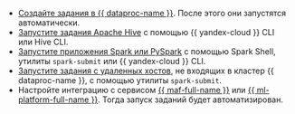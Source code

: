 * [Создайте задания в {{ dataproc-name }}](../../data-proc/operations/jobs.md). После этого они запустятся автоматически.
* [Запустите задания Apache Hive](../../data-proc/tutorials/how-to-use-hive.md) с помощью {{ yandex-cloud }} CLI или Hive CLI.
* [Запустите приложения Spark или PySpark](../../data-proc/tutorials/run-spark-job.md) с помощью Spark Shell, утилиты `spark-submit` или {{ yandex-cloud }} CLI.
* [Запустите задания с удаленных хостов](../../data-proc/tutorials/remote-run-job.md), не входящих в кластер {{ dataproc-name }}, с помощью утилиты `spark-submit`.
* Настройте интеграцию с сервисом [{{ maf-full-name }}](../../data-proc/tutorials/airflow-automation.md) или [{{ ml-platform-full-name }}](../../data-proc/tutorials/datasphere-integration.md). Тогда запуск заданий будет автоматизирован.
